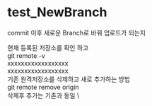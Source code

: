 # test_NewBranch
commit 이후 새로운 Branch로 바꿔 업로드가 되는지


현재 등록된 저장소를 확인 하고 \
git remote -v  \
xxxxxxxxxxxxxxxxxx \
xxxxxxxxxxxxxxxxxx \
기존 원격저장소를 삭제하고 새로 추가하는 방법 \
git remote remove origin  \
삭제후 추가는 기존과 동일  \

